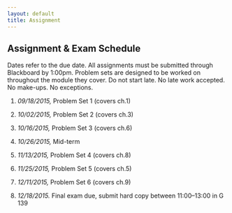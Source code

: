 ```yaml
---
layout: default
title: Assignment
---
```



## Assignment & Exam Schedule

Dates refer to the due date. All assignments must be submitted through
Blackboard by 1:00pm. Problem sets are designed to be worked on
throughout the module they cover. Do not start late. No late work
accepted. No make-ups. No exceptions.

1.  *09/18/2015,* Problem Set 1 (covers ch.1)

2.  *10/02/2015,* Problem Set 2 (covers ch.3)

3.  *10/16/2015,* Problem Set 3 (covers ch.6)

4.  *10/26/2015,* Mid-term

5.  *11/13/2015,* Problem Set 4 (covers ch.8)

6.  *11/25/2015,* Problem Set 5 (covers ch.5)

7.  *12/11/2015,* Problem Set 6 (covers ch.9)

8.  *12/18/2015.* Final exam due, submit hard copy between 11:00–13:00
    in G 139